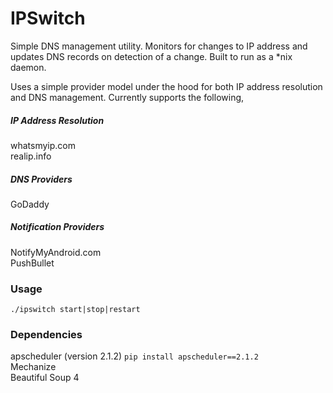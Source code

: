 IPSwitch
========
Simple DNS management utility. Monitors for changes to IP address and updates DNS records on detection of a change. Built to run as a *nix daemon.

Uses a simple provider model under the hood for both IP address resolution and DNS management. Currently supports the following,

##### IP Address Resolution
whatsmyip.com  
realip.info

##### DNS Providers
GoDaddy

##### Notification Providers
NotifyMyAndroid.com  
PushBullet

### Usage
`./ipswitch start|stop|restart` 

### Dependencies
apscheduler (version 2.1.2) `pip install apscheduler==2.1.2`  
Mechanize  
Beautiful Soup 4




